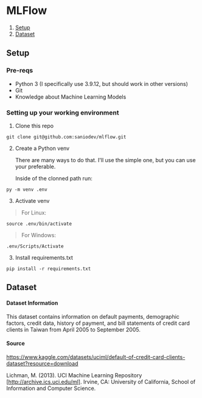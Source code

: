 # MLFlow

1. [Setup](#setup)
1. [Dataset](#dataset)

## Setup

### Pre-reqs

* Python 3 (I specifically use 3.9.12, but should work in other versions)
* Git
* Knowledge about Machine Learning Models

### Setting up your working environment

1. Clone this repo

```console
git clone git@github.com:saniodev/mlflow.git
```

2. Create a Python venv

    There are many ways to do that. I'll use the simple one, but you can use your preferable.

    Inside of the clonned path run:

```console
py -m venv .env
```

3. Activate venv

> For Linux:
```console
source .env/bin/activate
```

> For Windows:

```console
.env/Scripts/Activate
```



3. Install requirements.txt

```console
pip install -r requirements.txt
```

## Dataset

#### Dataset Information

This dataset contains information on default payments, demographic factors, credit data, history of payment, and bill statements of credit card clients in Taiwan from April 2005 to September 2005.

#### Source

https://www.kaggle.com/datasets/uciml/default-of-credit-card-clients-dataset?resource=download

Lichman, M. (2013). UCI Machine Learning Repository [http://archive.ics.uci.edu/ml]. Irvine, CA: University of California, School of Information and Computer Science.
